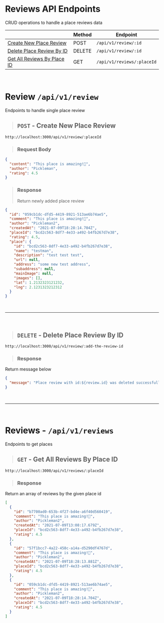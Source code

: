 # Reviews API Endpoints

CRUD operations to handle a place reviews data

|                                                                   | Method | Endpoint                   |
| ----------------------------------------------------------------- | ------ | -------------------------- |
| [Create New Place Review](#post---create-new-place-review)        | POST   | `/api/v1/review/:id`       |
| [Delete Place Review By ID](#delete---delete-place-review-by-id)  | DELETE | `/api/v1/review/:id`       |
| [Get All Reviews By Place ID](#get---get-all-reviews-by-place-id) | GET    | `/api/v1/reviews/:placeId` |

&nbsp;

# Review `/api/v1/review`

Endpoints to handle single place review

> ## `POST` - Create New Place Review

```
http://localhost:3000/api/v1/review/:placeId
```

> ### Request Body

```json
{
  "content": "This place is amazing!💩",
  "author": "Pickleman",
  "rating": 4.5
}
```

> ### Response
>
> Return newly added place review

```json
{
  "id": "059cb1dc-dfd5-4419-8921-513ae6b74ae5",
  "comment": "This place is amazing!💩",
  "author": "Pickleman2",
  "createdAt": "2021-07-09T18:28:14.704Z",
  "placeId": "bcd2c563-8df7-4e33-a492-b4fb267d7e38",
  "rating": 4.5,
  "place": {
    "id": "bcd2c563-8df7-4e33-a492-b4fb267d7e38",
    "name": "testman",
    "description": "test test test",
    "url": null,
    "address": "some new test address",
    "subaddress": null,
    "mainImage": null,
    "images": [],
    "lat": 1.2132323121232,
    "lng": 2.1231323212312
  }
}
```

&nbsp;

---

&nbsp;

> ## `DELETE` - Delete Place Review By ID

```
http://localhost:3000/api/v1/review/:add-the-review-id
```

> ### Response

Return message below

```json
{
  "message": "Place review with id:${review.id} was deleted successfully"
}
```

&nbsp;

---

&nbsp;

# Reviews - `/api/v1/reviews`

Endpoints to get places

> ## `GET` - Get All Reviews By Place ID

```
http://localhost:3000/api/v1/reviews/:placeId
```

> ### Response

Return an array of reviews by the given place id

```json
[
  {
    "id": "b7700ad0-653b-4f27-bd4e-a6f40d560419",
    "comment": "This place is amazing!💩",
    "author": "Pickleman2",
    "createdAt": "2021-07-09T13:08:17.679Z",
    "placeId": "bcd2c563-8df7-4e33-a492-b4fb267d7e38",
    "rating": 4.5
  },
  {
    "id": "57f1bcc7-4a22-458c-a14a-d5290df4767d",
    "comment": "This place is amazing!💩",
    "author": "Pickleman2",
    "createdAt": "2021-07-09T18:28:13.881Z",
    "placeId": "bcd2c563-8df7-4e33-a492-b4fb267d7e38",
    "rating": 4.5
  },
  {
    "id": "059cb1dc-dfd5-4419-8921-513ae6b74ae5",
    "comment": "This place is amazing!💩",
    "author": "Pickleman2",
    "createdAt": "2021-07-09T18:28:14.704Z",
    "placeId": "bcd2c563-8df7-4e33-a492-b4fb267d7e38",
    "rating": 4.5
  }
]
```
